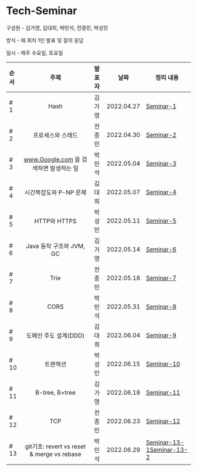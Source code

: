 # **Tech-Seminar**

구성원 - 김가영, 김대희, 박민석, 전종민, 박성민

방식 - 매 회차 1인 발표 및 질의 응답

일시 - 매주 수요일, 토요일

| 순서 |                  주제                  | 발표자 |    날짜    | 정리 내용                                                                                         |
| :--- | :------------------------------------: | :----: | :--------: | ------------------------------------------------------------------------------------------------- |
| # 1  |                  Hash                  | 김가영 | 2022.04.27 | [Seminar-1](https://github.com/cs-breaker/Tech-Seminar/blob/main/Contents/20220427-Seminar-1.md)  |
| # 2  |           프로세스와 스레드            | 전종민 | 2022.04.30 | [Seminar-2](https://github.com/cs-breaker/Tech-Seminar/blob/main/Contents/20220430-Seminar-2.md)  |
| # 3  | www.Google.com 을 검색하면 발생하는 일 | 박민석 | 2022.05.04 | [Seminar-3](https://github.com/cs-breaker/Tech-Seminar/blob/main/Contents/20220504-Seminar-3.md)  |
| # 4  |         시간복잡도와 P-NP 문제         | 김대희 | 2022.05.07 | [Seminar-4](https://github.com/cs-breaker/Tech-Seminar/blob/main/Contents/20220507-Seminar-4.md)  |
| # 5  |              HTTP와 HTTPS              | 박성민 | 2022.05.11 | [Seminar-5](https://github.com/cs-breaker/Tech-Seminar/blob/main/Contents/20220511-Seminar-5.md)  |
| # 6  |        Java 동작 구조와 JVM, GC        | 김가영 | 2022.05.14 | [Seminar-6](https://github.com/cs-breaker/Tech-Seminar/blob/main/Contents/20220514-Seminar-6.pdf) |
| # 7  |                  Trie                  | 전종민 | 2022.05.18 | [Seminar-7](https://github.com/cs-breaker/Tech-Seminar/blob/main/Contents/20220518-Seminar-7.md)  |
| # 8  |                  CORS                  | 박민석 | 2022.05.31 | [Seminar-8](https://github.com/cs-breaker/Tech-Seminar/blob/main/Contents/20220531-Seminar-8.md)  |
| # 9  |         도메인 주도 설계(DDD)          | 김대희 | 2022.06.04 | [Seminar-9](./Contents/20220604-Seminar-9.md)                                                     |
| # 10 |                트랜잭션                | 박성민 | 2022.06.15 | [Seminar-10](./Contents/20220615-Seminar-10.md)                                                   |
| # 11 |           B-tree, B+tree               | 김가영 | 2022.06.18 | [Seminar-11](./Contents/20220618-Seminar-11.md)                                             
| # 12 |                  TCP                  | 전종민 | 2022.06.23 | [Seminar-12](./Contents/20220623-Seminar-12.md)
| # 13 |                  git기초: revert vs reset & merge vs rebase   | 박민석 | 2022.06.29 | [Seminar-13-1](./Contents/20220623-Seminar-13-1.md)[Seminar-13-2](./Contents/20220623-Seminar-13-2.md)
